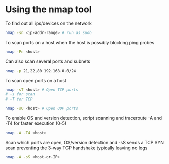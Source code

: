# Using the nmap tool

To find out all ips/devices on the network

```sh
nmap -sn <ip-addr-range> # run as sudo
```

To scan ports on a host when the host is possibly blocking ping probes

```sh
nmap -Pn <host>
```

Can also scan several ports and subnets

```sh
nmap -p 21,22,80 192.168.0.0/24
```

To scan open ports on a host

```sh
nmap -sT <host> # Open TCP ports
# -s for scan
# -T for TCP

nmap -sU <host> # Open UDP ports
```

To enable OS and version detection, script scanning and traceroute -A and -T4 for faster execution (0-5)

```sh
nmap -A -T4 <host>
```

Scan which ports are open, OS/version detection and -sS sends a TCP SYN scan preventing the 3-way TCP handshake typically leaving no logs

```sh
nmap -A -sS <host-or-IP>
```